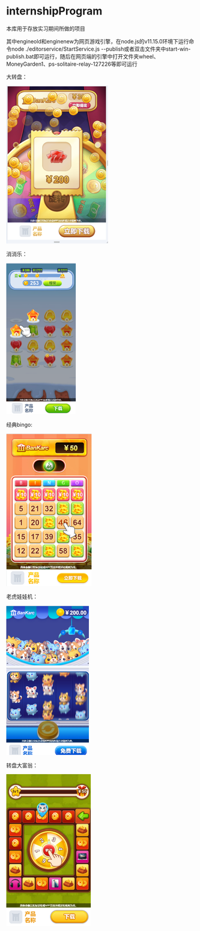 # internshipProgram
本库用于存放实习期间所做的项目

其中engineold和enginenew为网页游戏引擎，在node.js的v11.15.0环境下运行命令node ./editorservice/StartService.js --publish或者双击文件夹中start-win-publish.bat即可运行，随后在网页端的引擎中打开文件夹wheel、MoneyGarden1、ps-solitaire-relay-127226等即可运行



大转盘：

<img src="README/image-20240503165540188.png" alt="image-20240503165540188 " style="zoom:50%;" />

消消乐：

<img src="README/image-20240503165713620.png" alt="image-20240503165713620" style="zoom:50%;" />

经典bingo:

<img src="README/image-20240503165819656.png" alt="image-20240503165819656" style="zoom:50%;" />

老虎娃娃机：

<img src="README/image-20240503165925575.png" alt="image-20240503165925575" style="zoom:50%;" />

转盘大富翁：

<img src="README/image-20240503171319241.png" alt="image-20240503171319241" style="zoom:50%;" />
